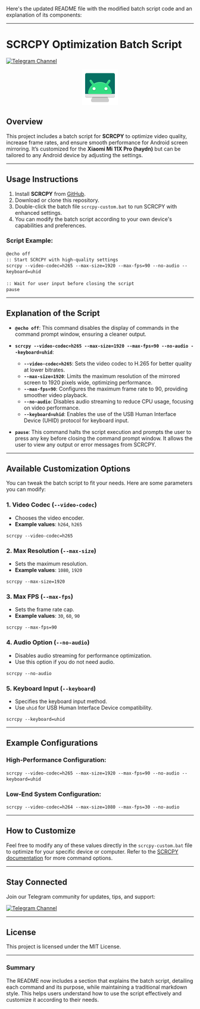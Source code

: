 Here's the updated README file with the modified batch script code and an explanation of its components:

---

# SCRCPY Optimization Batch Script

[![Telegram Channel](https://img.shields.io/badge/Telegram-Join%20Channel-blue?style=for-the-badge&logo=telegram)](https://t.me/ping_github)

<p align="center">
  <img src="https://raw.githubusercontent.com/Genymobile/scrcpy/665ccb32f5306ebd866dc0d99f4d08ed2aeb91c3/app/data/icon.svg" alt="SCRCPY Banner" />
</p>

## Overview

This project includes a batch script for **SCRCPY** to optimize video quality, increase frame rates, and ensure smooth performance for Android screen mirroring. It’s customized for the **Xiaomi Mi 11X Pro (haydn)** but can be tailored to any Android device by adjusting the settings.

---

## Usage Instructions

1. Install **SCRCPY** from [GitHub](https://github.com/Genymobile/scrcpy).
2. Download or clone this repository.
3. Double-click the batch file `scrcpy-custom.bat` to run SCRCPY with enhanced settings.
4. You can modify the batch script according to your own device's capabilities and preferences.

### Script Example:
```batch
@echo off
:: Start SCRCPY with high-quality settings
scrcpy --video-codec=h265 --max-size=1920 --max-fps=90 --no-audio --keyboard=uhid

:: Wait for user input before closing the script
pause
```

---

## Explanation of the Script

- **`@echo off`**: This command disables the display of commands in the command prompt window, ensuring a cleaner output.

- **`scrcpy --video-codec=h265 --max-size=1920 --max-fps=90 --no-audio --keyboard=uhid`**:
   - **`--video-codec=h265`**: Sets the video codec to H.265 for better quality at lower bitrates.
   - **`--max-size=1920`**: Limits the maximum resolution of the mirrored screen to 1920 pixels wide, optimizing performance.
   - **`--max-fps=90`**: Configures the maximum frame rate to 90, providing smoother video playback.
   - **`--no-audio`**: Disables audio streaming to reduce CPU usage, focusing on video performance.
   - **`--keyboard=uhid`**: Enables the use of the USB Human Interface Device (UHID) protocol for keyboard input.

- **`pause`**: This command halts the script execution and prompts the user to press any key before closing the command prompt window. It allows the user to view any output or error messages from SCRCPY.

---

## Available Customization Options

You can tweak the batch script to fit your needs. Here are some parameters you can modify:

### 1. **Video Codec (`--video-codec`)**
   - Chooses the video encoder.
   - **Example values**: `h264`, `h265`

   ```batch
   scrcpy --video-codec=h265
   ```

### 2. **Max Resolution (`--max-size`)**
   - Sets the maximum resolution.
   - **Example values**: `1080`, `1920`

   ```batch
   scrcpy --max-size=1920
   ```

### 3. **Max FPS (`--max-fps`)**
   - Sets the frame rate cap.
   - **Example values**: `30`, `60`, `90`

   ```batch
   scrcpy --max-fps=90
   ```

### 4. **Audio Option (`--no-audio`)**
   - Disables audio streaming for performance optimization.
   - Use this option if you do not need audio.

   ```batch
   scrcpy --no-audio
   ```

### 5. **Keyboard Input (`--keyboard`)**
   - Specifies the keyboard input method.
   - Use `uhid` for USB Human Interface Device compatibility.

   ```batch
   scrcpy --keyboard=uhid
   ```

---

## Example Configurations

### High-Performance Configuration:
```batch
scrcpy --video-codec=h265 --max-size=1920 --max-fps=90 --no-audio --keyboard=uhid
```

### Low-End System Configuration:
```batch
scrcpy --video-codec=h264 --max-size=1080 --max-fps=30 --no-audio
```

---

## How to Customize

Feel free to modify any of these values directly in the `scrcpy-custom.bat` file to optimize for your specific device or computer. Refer to the [SCRCPY documentation](https://github.com/Genymobile/scrcpy) for more command options.

---

## Stay Connected

Join our Telegram community for updates, tips, and support:

[![Telegram Channel](https://img.shields.io/badge/Telegram-Join%20Channel-blue?style=for-the-badge&logo=telegram)](https://t.me/ping_github)

---

## License

This project is licensed under the MIT License.

--- 

### Summary
The README now includes a section that explains the batch script, detailing each command and its purpose, while maintaining a traditional markdown style. This helps users understand how to use the script effectively and customize it according to their needs.
